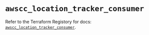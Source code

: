 # `awscc_location_tracker_consumer`

Refer to the Terraform Registory for docs: [`awscc_location_tracker_consumer`](https://registry.terraform.io/providers/hashicorp/awscc/0.70.0/docs/resources/location_tracker_consumer).
